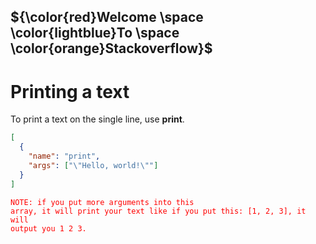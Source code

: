 ## ${\color{red}Welcome \space \color{lightblue}To \space \color{orange}Stackoverflow}$
# Printing a text
To print a text on the single line, use <b>print</b>.<br>
```json
[
  {
    "name": "print",
    "args": ["\"Hello, world!\""]
  }
]
```
<code style="color : red">NOTE: if you put more arguments into this array, it will print your text like if you put this: [1, 2, 3], it will output you 1 2 3.</code>
